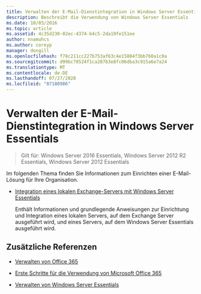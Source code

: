 ```yaml
---
title: Verwalten der E-Mail-Dienstintegration in Windows Server Essentials
description: Beschreibt die Verwendung von Windows Server Essentials
ms.date: 10/03/2016
ms.topic: article
ms.assetid: 4c35d230-02ec-4374-b4c5-2da19fe151ee
author: nnamuhcs
ms.author: coreyp
manager: dongill
ms.openlocfilehash: f78c211cc227b753af63c4e15884f3bb760a1c0a
ms.sourcegitcommit: d99bc78524f1ca287b3e8fc06dba3c915a6e7a24
ms.translationtype: MT
ms.contentlocale: de-DE
ms.lasthandoff: 07/27/2020
ms.locfileid: "87180986"
---
```

# <a name="manage-email-service-integration-in-windows-server-essentials"></a>Verwalten der E-Mail-Dienstintegration in Windows Server Essentials

>Gilt für: Windows Server 2016 Essentials, Windows Server 2012 R2 Essentials, Windows Server 2012 Essentials

Im folgenden Thema finden Sie Informationen zum Einrichten einer E-Mail-Lösung für Ihre Organisation.

-   [Integration eines lokalen Exchange-Servers mit Windows Server Essentials](Integrate-an-On-Premises-Exchange-Server-with-Windows-Server-Essentials.md)

     Enthält Informationen und grundlegende Anweisungen zur Einrichtung und Integration eines lokalen Servers, auf dem Exchange Server ausgeführt wird, und eines Servers, auf dem Windows Server Essentials ausgeführt wird.

## <a name="additional-references"></a>Zusätzliche Referenzen

-   [Verwalten von Office 365](Manage-Office-365-in-Windows-Server-Essentials.md)

-   [Erste Schritte für die Verwendung von Microsoft Office 365](../use/Quick-Start-Guide-to-Using-Microsoft-Office-365-with-Windows-Server-Essentials.md)

-   [Verwalten von Windows Server Essentials](Manage-Windows-Server-Essentials.md)